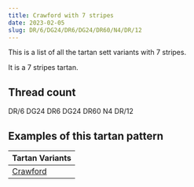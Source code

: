 ```yaml
---
title: Crawford with 7 stripes
date: 2023-02-05
slug: DR/6/DG24/DR6/DG24/DR60/N4/DR/12
---
```

This is a list of all the tartan sett variants with 7 stripes.

It is a 7 stripes tartan.


## Thread count
DR/6 DG24 DR6 DG24 DR60 N4 DR/12

## Examples of this tartan pattern

| Tartan Variants |
|---------------|
| [Crawford](/variants/dr/6/dg24/dr6/dg24/dr60/n4/dr/12-dg11450d-dr59110d-naaaaaa)||
